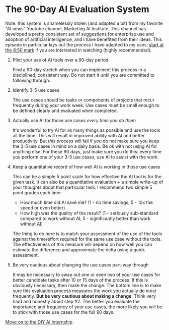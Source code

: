 # The 90-Day AI Evaluation System

Note: this system is shamelessly stolen (and adapted a bit) from my favorite "AI news" Youtube channel, Marketing AI Institute. This channel has developed a pretty consistent set of suggestions for enterprise use and adoption of artificial intelligence, and I have benefited from their ideas. This episode in particular lays out the process I have adapted to my uses: [start at the 8:50 mark](https://www.youtube.com/watch?v=O82EFInRXQE&t=27s) if you are interested in watching (highly recommended).

1. Pilot your use of AI tools over a 90-day period

   Find a 90-day stretch when you can implement this process in a disciplined, consistent way. Do not start it until you are committed to following through.

2. Identify 3-5 use cases

   The use cases should be tasks or components of projects that recur frequently during your work week. Use cases must be small enough to be defined clearly and evaluated when completed.

3. Actually use AI for those use cases _every time you do them_

   It's wonderful to try AI for as many things as possible and use the tools all the time. This will result in improved ability with AI and better productivity. But _this process_ will fail if you do not make sure you keep the 3-5 use cases in mind on a daily basis. Be ok with not using AI for anything else. For these 90 days, just make sure you do this: every time you perform one of your 3-5 use cases, use AI to assist with the work.

4. Keep a quantitative record of how well AI is working in those use cases

   This can be a simple 5 point scale for how effective the AI tool is for the given task. It can also be a quantitative evaluation + a simple write-up of your thoughts about that particular task. I recommend two simple 5 point grades each time:
   - How much time did AI save me? (1 - no time savings; 5 - 10x the speed or even better)
   - How high was the quality of the result? (1 - seriously sub-standard compared to work without AI; 5 - significantly better than work without AI)
  
   The thing to do here is to match your assessment of the use of the tools against the time/effort required for the same use case without the tools. The effectiveness of this measure will depend on how well you can estimate the difference and approximate the delta using a quick assessment.

5. Be very cautious about changing the use cases part-way through

   It may be necessary to swap out one or even two of your use cases for better candidate tasks after 10 or 15 days of the process. If this is obviously necessary, then make the change. The bottom line is to make sure this evaluation process measures the work you actually do most frequently. **But be very cautious about making a change**. Think very hard and honestly about step #2. The better you evaluate the importance and frequency of your use cases, the more likely you will be to stick with those use cases for the full 90 days.

[Move on to the DIY AI Internship](DIY-AI-internship.md)
